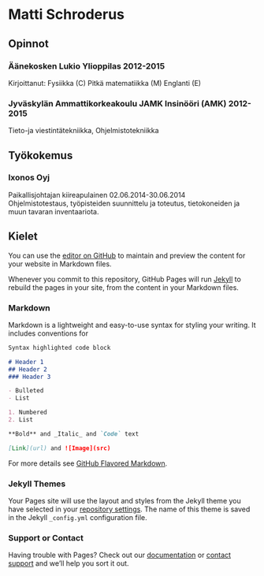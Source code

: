 # Matti Schroderus



## Opinnot



### Äänekosken Lukio          Ylioppilas          2012-2015      
Kirjoittanut: Fysiikka (C) Pitkä matematiikka (M)  Englanti (E)



### Jyväskylän Ammattikorkeakoulu JAMK          Insinööri (AMK)          2012-2015      
Tieto-ja viestintätekniikka, Ohjelmistotekniikka



## Työkokemus



### Ixonos Oyj
Paikallisjohtajan  kiireapulainen	02.06.2014-30.06.2014	
Ohjelmistotestaus, työpisteiden suunnittelu ja toteutus, tietokoneiden ja muun tavaran inventaariota.	

## Kielet
You can use the [editor on GitHub](https://github.com/MattiSchroderus/MattiSchroderus.github.io/edit/master/README.md) to maintain and preview the content for your website in Markdown files.

Whenever you commit to this repository, GitHub Pages will run [Jekyll](https://jekyllrb.com/) to rebuild the pages in your site, from the content in your Markdown files.

### Markdown

Markdown is a lightweight and easy-to-use syntax for styling your writing. It includes conventions for

```markdown
Syntax highlighted code block

# Header 1
## Header 2
### Header 3

- Bulleted
- List

1. Numbered
2. List

**Bold** and _Italic_ and `Code` text

[Link](url) and ![Image](src)
```

For more details see [GitHub Flavored Markdown](https://guides.github.com/features/mastering-markdown/).

### Jekyll Themes

Your Pages site will use the layout and styles from the Jekyll theme you have selected in your [repository settings](https://github.com/MattiSchroderus/MattiSchroderus.github.io/settings). The name of this theme is saved in the Jekyll `_config.yml` configuration file.

### Support or Contact

Having trouble with Pages? Check out our [documentation](https://help.github.com/categories/github-pages-basics/) or [contact support](https://github.com/contact) and we’ll help you sort it out.
